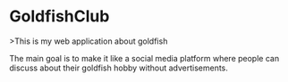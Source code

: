 <h1>GoldfishClub</h1>
<p>>This is my web application about goldfish</p>
<p>The main goal is to make it like a social media platform where people can discuss about their goldfish hobby without advertisements.</p>
